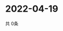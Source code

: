 # 2022-04-19
  共 0条

  <!-- BEGIN -->
  <!-- 最后更新时间Tue Apr 19 2022 04:20:28 GMT+0000 (Coordinated Universal Time) -->
  
  <!-- END -->
  
  